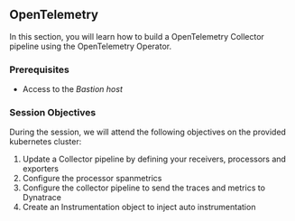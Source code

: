 ## OpenTelemetry

In this section, you will learn how to build a OpenTelemetry Collector pipeline using the OpenTelemetry Operator.

### Prerequisites

- Access to the _Bastion host_

### Session Objectives

During the session, we will attend the following objectives on the provided kubernetes cluster:

1. Update a Collector pipeline by defining your receivers, processors and exporters
1. Configure the processor spanmetrics
1. Configure the collector pipeline to send the traces and metrics to Dynatrace
1. Create an Instrumentation object to inject auto instrumentation
